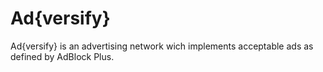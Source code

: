 Ad{versify}
=========

Ad{versify} is an advertising network wich implements acceptable ads as defined by AdBlock Plus.
